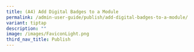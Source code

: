 ```yaml
---
title: (A4) Add Digital Badges to a Module
permalink: /admin-user-guide/publish/add-digital-badges-to-a-module/
variant: tiptap
description: ""
image: /images/FaviconLight.png
third_nav_title: Publish
---
```

<p></p>